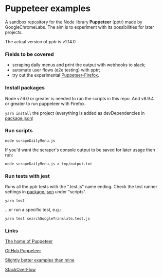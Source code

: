 # Puppeteer examples

A sandbox repository for the Node library **Puppeteer** (pptr) made by GoogleChromeLabs. The aim is to experiment with its possibilities for later projects.

The actual version of pptr is v1.14.0

### Fields to be covered

- scraping daily menus and print the output with webhooks to slack;
- automate user flows (e2e testing) with pptr;
- try out the experimental [Puppeteer-Firefox](https://aslushnikov.github.io/ispuppeteerfirefoxready/).

### Install packages

Node v7.6.0 or greater is needed to run the scripts in this repo. And v8.9.4 or greater to run puppeteer with Firefox.

`yarn install` the project (everything is added as devDependencies in [package.json](/package.json))

### Run scripts

```shell_session
node scrapeDailyMenu.js
```

If you'd want the scraper's console output to be saved for later usage then run:

```shell_session
node scrapeDailyMenu.js > tmp/output.txt
```

### Run tests with jest

Runs all the pptr tests with the ".test.js" name ending. Check the test runner settings in [package.json](/package.json) under "scripts".

```shell_session
yarn test
```

...or run a specific test, e.g.:

```shell_session
yarn test searchGoogleTranslate.test.js
```

### Links

[The home of Puppeteer](https://pptr.dev)

[GitHub Puppeteer](https://github.com/GoogleChrome/puppeteer)

[Slightly better examples than mine](https://github.com/GoogleChromeLabs/puppeteer-examples)

[StackOverFlow](https://stackoverflow.com/questions/tagged/puppeteer)
